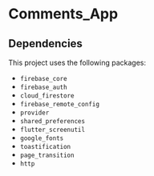 # Comments_App




## Dependencies

This project uses the following packages:

- `firebase_core`
- `firebase_auth`
- `cloud_firestore`
- `firebase_remote_config`
- `provider`
- `shared_preferences`
- `flutter_screenutil`
- `google_fonts`
- `toastification`
- `page_transition`
- `http`

